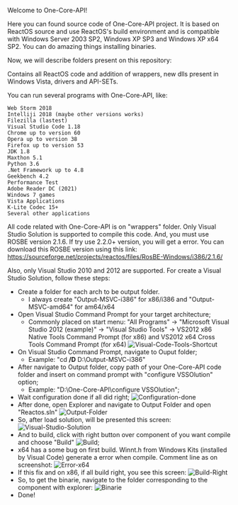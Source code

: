 Welcome to One-Core-API!

Here you can found source code of One-Core-API project. It is based on ReactOS source and use ReactOS's build environment and is compatible with Windows Server 2003 SP2, Windows XP SP3 and Windows XP x64 SP2. You can do amazing things installing binaries.

Now, we will describe folders present on this repository:

Contains all ReactOS code and addition of wrappers, new dlls present in Windows Vista, drivers and API-SETs. 

You can run several programs with One-Core-API, like:

    Web Storm 2018
    Intelliji 2018 (maybe other versions works)
    Filezilla (lastest)
    Visual Studio Code 1.18
    Chrome up to version 60
    Opera up to version 38
    Firefox up to version 53
    JDK 1.8
    Maxthon 5.1
    Python 3.6
    .Net Framework up to 4.8
    Geekbench 4.2
    Performance Test
    Adobe Reader DC (2021)
    Windows 7 games
    Vista Applications
    K-Lite Codec 15+
    Several other applications

All code related with One-Core-API is on "wrappers" folder. Only Visual Studio Solution is supported to compile this code. And, you must use ROSBE version 2.1.6. If try use 2.2.0+ version, you will get a error. 
You can download this ROSBE version using this link: 
https://sourceforge.net/projects/reactos/files/RosBE-Windows/i386/2.1.6/

Also, only Visual Studio 2010 and 2012 are supported.
For create a Visual Studio Solution, follow these steps:
- Create a folder for each arch to be output folder.
  - I always create "Output-MSVC-i386" for x86/i386 and "Output-MSVC-amd64" for am64/x64
- Open Visual Studio Command Prompt for your target architecture;
  - Commonly placed on start menu: "All Programs" -> "Microsoft Visual Studio 2012 (example)" -> "Visual Studio Tools" -> VS2012 x86 Native Tools Command Prompt (for x86) and  VS2012 x64 Cross Tools Command Prompt (for x64)
    ![Visual-Code-Tools-Shortcut](https://github.com/Skulltrail192/One-Core-Api/assets/5159776/30ae549b-fcb8-469e-af80-372a5e61aaea)
- On Visual Studio Command Prompt, navigate to Ouput folder;
  - Example: "cd **/D** D:\Output-MSVC-i386"
- After navigate to Output folder, copy path of your One-Core-API code folder and insert on command prompt with "configure VSSOlution" option;
  - Example: "D:\One-Core-API\configure VSSOlution";
- Wait configuration done if all did right;
  ![Configuration-done](https://github.com/Skulltrail192/One-Core-Api/assets/5159776/13dc5047-f411-4548-8912-e43c9a17591e)
- After done, open Explorer and navigate to Output Folder and open "Reactos.sln"
![Output-Folder](https://github.com/Skulltrail192/One-Core-Api/assets/5159776/3e1a3822-f501-44bb-896f-08ddae8bb62b)
- So, after load solution, will be presented this screen:
![Visual-Studio-Solution](https://github.com/Skulltrail192/One-Core-Api/assets/5159776/13542537-1c42-49ce-b280-1e8890f630b6)
- And to build, click with right button over component of you want compile and choose "Build"
![Build](https://github.com/Skulltrail192/One-Core-Api/assets/5159776/4018d2cf-94a1-4bca-853f-84a7806c3f93);
- x64 has a some bug on first build. Winnt.h from Windows Kits (installed by Visual Code) generate a error when compile. Comment line as on screenshot:
![Error-x64](https://github.com/Skulltrail192/One-Core-Api/assets/5159776/d1594f4c-2744-49fc-8c5c-98eb81c5244e)
- If this fix and on x86, if all build right, you see this screen:
![Build-Right](https://github.com/Skulltrail192/One-Core-Api/assets/5159776/fe73296f-5bda-4080-8818-23e48d40a0c9)
- So, to get the binarie, navigate to the folder corresponding to the component with explorer:
![Binarie](https://github.com/Skulltrail192/One-Core-Api/assets/5159776/87b82c5e-d311-4428-94d8-919c67a3e0cc)
- Done! 
